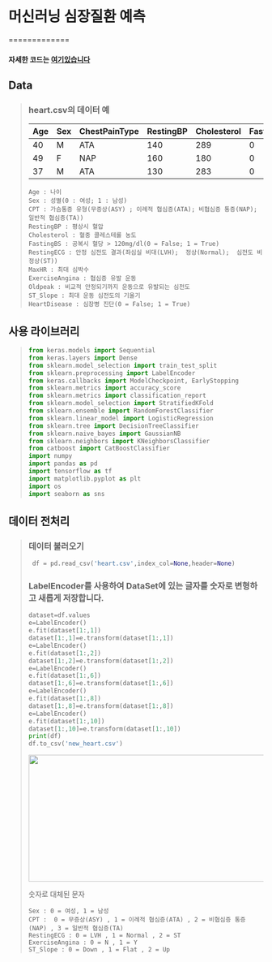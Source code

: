 # 머신러닝 심장질환 예측
=============
#### 자세한 코드는 [여기있습니다](https://github.com/yeol0129/xray_ResNet50_Pneumonia/blob/main/pneumonia_resnet50.ipynb)
## Data
> ### heart.csv의 데이터 예
> Age|Sex|ChestPainType|RestingBP|Cholesterol|FastingBS|RestingECG|MaxHR|ExerciseAngina|Oldpeak|ST_Slope|HeartDisease
> ---|---|---|---|---|---|---|---|---|---|---|---|
> 40|M|ATA|140|289|0|Normal|172|N|0|Up|0
> 49|F|NAP|160|180|0|Normal|156|N|1|Flat|1
> 37|M|ATA|130|283|0|ST|98|N|0|Up|0
> ```
> Age : 나이 
> Sex : 성별(0 : 여성; 1 : 남성) 
> CPT : 가슴통증 유형(무증상(ASY) ; 이례적 협심증(ATA); 비협심증 통증(NAP);  일반적 협심증(TA))
> RestingBP : 평상시 혈압 
> Cholesterol : 혈중 콜레스테롤 농도
> FastingBS : 공복시 혈당 > 120mg/dl(0 = False; 1 = True)
> RestingECG : 안정 심전도 결과(좌심실 비대(LVH);  정상(Normal);  심전도 비정상(ST))
> MaxHR : 최대 심박수 
> ExerciseAngina : 협심증 유발 운동
> Oldpeak : 비교적 안정되기까지 운동으로 유발되는 심전도
> ST_Slope : 최대 운동 심전도의 기울기
> HeartDisease : 심장병 진단(0 = False; 1 = True)
> ```

## 사용 라이브러리
> ```python
> from keras.models import Sequential
> from keras.layers import Dense
> from sklearn.model_selection import train_test_split
> from sklearn.preprocessing import LabelEncoder
> from keras.callbacks import ModelCheckpoint, EarlyStopping
> from sklearn.metrics import accuracy_score
> from sklearn.metrics import classification_report
> from sklearn.model_selection import StratifiedKFold
> from sklearn.ensemble import RandomForestClassifier
> from sklearn.linear_model import LogisticRegression
> from sklearn.tree import DecisionTreeClassifier
> from sklearn.naive_bayes import GaussianNB
> from sklearn.neighbors import KNeighborsClassifier
> from catboost import CatBoostClassifier
> import numpy
> import pandas as pd
> import tensorflow as tf
> import matplotlib.pyplot as plt
> import os
> import seaborn as sns
> ```

## 데이터 전처리
> ### 데이터 불러오기
> ```python
>  df = pd.read_csv('heart.csv',index_col=None,header=None)
> ```
> ### LabelEncoder를 사용하여 DataSet에 있는 글자를 숫자로 변형하고 새롭게 저장합니다.
> ```python
> dataset=df.values
> e=LabelEncoder()
> e.fit(dataset[1:,1])
> dataset[1:,1]=e.transform(dataset[1:,1])
> e=LabelEncoder()
> e.fit(dataset[1:,2])
> dataset[1:,2]=e.transform(dataset[1:,2])
> e=LabelEncoder()
> e.fit(dataset[1:,6])
> dataset[1:,6]=e.transform(dataset[1:,6])
> e=LabelEncoder()
> e.fit(dataset[1:,8])
> dataset[1:,8]=e.transform(dataset[1:,8])
> e=LabelEncoder()
> e.fit(dataset[1:,10])
> dataset[1:,10]=e.transform(dataset[1:,10])
> print(df)
> df.to_csv('new_heart.csv')
> ```
> <img src="https://user-images.githubusercontent.com/111839344/191789035-b026ac44-de24-4b5c-a3d4-354ebd3ffa24.png" width="650" height="250">
> 
> 숫자로 대체된 문자
> ```
> Sex : 0 = 여성, 1 = 남성
> CPT :  0 = 무증상(ASY) , 1 = 이례적 협심증(ATA) , 2 = 비협심증 통증(NAP) , 3 = 일반적 협심증(TA)
> RestingECG : 0 = LVH , 1 = Normal , 2 = ST
> ExerciseAngina : 0 = N , 1 = Y
> ST_Slope : 0 = Down , 1 = Flat , 2 = Up
> ```



